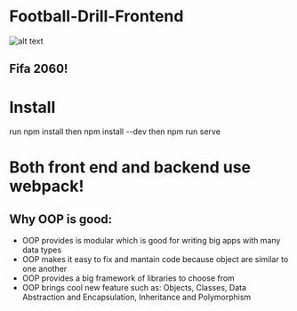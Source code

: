 # Football-Drill-Frontend

![alt text](https://i.imgur.com/lYbWeOD.jpg)

## Fifa 2060!
# Install
run npm install
then npm install --dev
then npm run serve

# Both front end and backend use webpack!

## Why OOP is good:
* OOP provides is modular which is good for writing big apps with many data types
* OOP makes it easy to fix and mantain code because object are similar to one another
* OOP provides a big framework of libraries to choose from
* OOP brings cool new feature such as: Objects,
Classes,
Data Abstraction and Encapsulation,
Inheritance and
Polymorphism
